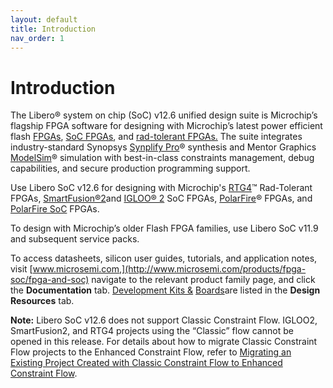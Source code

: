 ```yaml
---
layout: default
title: Introduction
nav_order: 1
---
```



# Introduction

The Libero® system on chip \(SoC\) v12.6 unified design suite is Microchip’s flagship FPGA software for designing with Microchip’s latest power efficient flash [FPGAs](http://www.microsemi.com/products/fpga-soc/fpgas), [SoC FPGAs](http://www.microsemi.com/products/fpga-soc/soc-fpgas), and [rad-tolerant FPGAs.](http://www.microsemi.com/products/fpga-soc/rad-tolerant-fpgas) The suite integrates industry-standard Synopsys [Synplify Pro](http://www.microsemi.com/products/fpga-soc/design-resources/design-software/synplify-pro-me)® synthesis and Mentor Graphics [ModelSim](http://www.microsemi.com/products/fpga-soc/design-resources/design-software/modelsim)® simulation with best-in-class constraints management, debug capabilities, and secure production programming support.

Use Libero SoC v12.6 for designing with Microchip's [RTG4](http://www.microsemi.com/products/fpga-soc/radtolerant-fpgas/rtg4)™ Rad-Tolerant FPGAs, [SmartFusion®2](http://www.microsemi.com/products/fpga-soc/soc-fpga/smartfusion2)and [IGLOO® 2](http://www.microsemi.com/products/fpga-soc/fpga/igloo2-fpga) SoC FPGAs, [PolarFire](https://www.microsemi.com/product-directory/fpgas/3854-polarfire-fpgas)® FPGAs, and [PolarFire SoC](https://www.microsemi.com/product-directory/soc-fpgas/5498-polarfire-soc-fpga) FPGAs.

To design with Microchip’s older Flash FPGA families, use Libero SoC v11.9 and subsequent service packs.

To access datasheets, silicon user guides, tutorials, and application notes, visit [www.microsemi.com,](http://www.microsemi.com/products/fpga-soc/fpga-and-soc) navigate to the relevant product family page, and click the **Documentation** tab. [Development Kits &](http://www.microsemi.com/products/fpga-soc/design-resources/dev-kits-boards) [Boards](http://www.microsemi.com/products/fpga-soc/design-resources/dev-kits-boards)are listed in the **Design Resources** tab.

**Note:** Libero SoC v12.6 does not support Classic Constraint Flow. IGLOO2, SmartFusion2, and RTG4 projects using the “Classic” flow cannot be opened in this release. For details about how to migrate Classic Constraint Flow projects to the Enhanced Constraint Flow, refer to [Migrating an Existing Project Created with Classic Constraint Flow to Enhanced Constraint Flow](https://coredocs.s3.amazonaws.com/Libero/12_0_0/Tool/libero_soc_ccf_ecf_migration.pdf).

